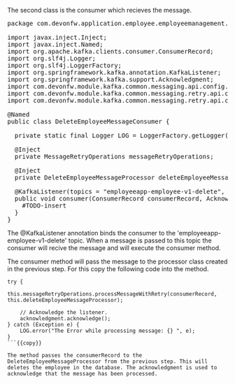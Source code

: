 The second class is the consumer which recieves the message.

<pre class="file" data-filename="devonfw/workspaces/main/devon4j-kafka/core/src/main/java/com/devonfw/application/employee/employeemanagement/service/impl/kafka/DeleteEmployeeMessageConsumer.java">
package com.devonfw.application.employee.employeemanagement.service.impl.kafka;

import javax.inject.Inject;
import javax.inject.Named;
import org.apache.kafka.clients.consumer.ConsumerRecord;
import org.slf4j.Logger;
import org.slf4j.LoggerFactory;
import org.springframework.kafka.annotation.KafkaListener;
import org.springframework.kafka.support.Acknowledgment;
import com.devonfw.module.kafka.common.messaging.api.config.MessageReceiverConfig;
import com.devonfw.module.kafka.common.messaging.retry.api.client.MessageRetryOperations;
import com.devonfw.module.kafka.common.messaging.retry.api.config.MessageDefaultRetryConfig;

@Named
public class DeleteEmployeeMessageConsumer<K, V> {

  private static final Logger LOG = LoggerFactory.getLogger(DeleteEmployeeMessageConsumer.class);

  @Inject
  private MessageRetryOperations<K, V> messageRetryOperations;

  @Inject
  private DeleteEmployeeMessageProcessor<K, V> deleteEmployeeMessageProcessor;

  @KafkaListener(topics = "employeeapp-employee-v1-delete", groupId = "${messaging.kafka.consumer.groupId}", containerFactory = "kafkaListenerContainerFactory")
  public void consumer(ConsumerRecord<K, V> consumerRecord, Acknowledgment acknowledgment) {
	#TODO-insert
  }
}
</pre>

The @KafkaListener annotation binds the consumer to the 'employeeapp-employee-v1-delete' topic. When a message is passed to this topic the consumer will recive the message and will execute the consumer method.

The consumer method will pass the message to the processor class created in the previous step. For this copy the following code into the method.

```
try {
    this.messageRetryOperations.processMessageWithRetry(consumerRecord, this.deleteEmployeeMessageProcessor);

	// Acknowledge the listener.
    acknowledgment.acknowledge();
} catch (Exception e) {
    LOG.error("The Error while processing message: {} ", e);
}
```{{copy}}

The method passes the consumerRecord to the DeleteEmployeeMessageProcessor from the previous step. This will deletes the employee in the database. The acknowledgment is used to acknowledge that the message has been processed.
